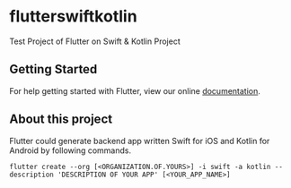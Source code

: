 # flutterswiftkotlin

Test Project of Flutter on Swift & Kotlin Project

## Getting Started

For help getting started with Flutter, view our online
[documentation](https://flutter.io/).

## About this project

Flutter could generate backend app written Swift for iOS and Kotlin for Android by following commands.

```
flutter create --org [<ORGANIZATION.OF.YOURS>] -i swift -a kotlin --description 'DESCRIPTION OF YOUR APP' [<YOUR_APP_NAME>]
```

